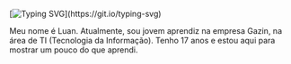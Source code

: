 [![Typing SVG](https://readme-typing-svg.demolab.com/?lines=Olá,+seja+bem+vindo!;)](https://git.io/typing-svg)

Meu nome é Luan. Atualmente, sou jovem aprendiz na empresa Gazin, na área de TI (Tecnologia da Informação). Tenho 17 anos e estou aqui para mostrar um pouco do que aprendi. 
